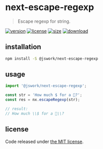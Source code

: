 # next-escape-regexp
> Escape regexp for string.

[![version][version-image]][version-url]
[![license][license-image]][license-url]
[![size][size-image]][size-url]
[![download][download-image]][download-url]

## installation
```bash
npm install -S @jswork/next-escape-regexp
```

## usage
```js
import '@jswork/next-escape-regexp';

const str = 'How much $ for a 🦄?';
const res = nx.escapeRegexp(str);

// result:
// How much \\$ for a 🦄\\?
```

## license
Code released under [the MIT license](https://github.com/afeiship/next-escape-regexp/blob/master/LICENSE.txt).

[version-image]: https://img.shields.io/npm/v/@jswork/next-escape-regexp
[version-url]: https://npmjs.org/package/@jswork/next-escape-regexp

[license-image]: https://img.shields.io/npm/l/@jswork/next-escape-regexp
[license-url]: https://github.com/afeiship/next-escape-regexp/blob/master/LICENSE.txt

[size-image]: https://img.shields.io/bundlephobia/minzip/@jswork/next-escape-regexp
[size-url]: https://github.com/afeiship/next-escape-regexp/blob/master/dist/next-escape-regexp.min.js

[download-image]: https://img.shields.io/npm/dm/@jswork/next-escape-regexp
[download-url]: https://www.npmjs.com/package/@jswork/next-escape-regexp
